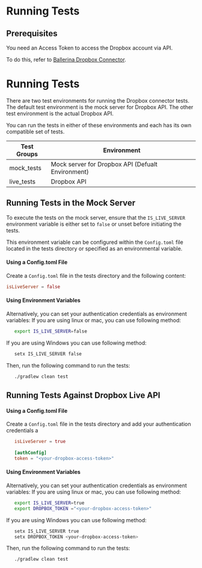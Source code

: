 # Running Tests

## Prerequisites
You need an Access Token to access the Dropbox account via API.

To do this, refer to [Ballerina Dropbox Connector](https://github.com/ballerina-platform/module-ballerinax-dropbox/blob/main/ballerina/Module.md).

# Running Tests

There are two test environments for running the Dropbox connector tests. The default test environment is the mock server for Dropbox API. The other test environment is the actual Dropbox API. 

You can run the tests in either of these environments and each has its own compatible set of tests.

 Test Groups | Environment                                       
-------------|---------------------------------------------------
 mock_tests  | Mock server for Dropbox API (Defualt Environment) 
 live_tests  | Dropbox API                                       

## Running Tests in the Mock Server

To execute the tests on the mock server, ensure that the `IS_LIVE_SERVER` environment variable is either set to `false` or unset before initiating the tests. 

This environment variable can be configured within the `Config.toml` file located in the tests directory or specified as an environmental variable.

#### Using a Config.toml File

Create a `Config.toml` file in the tests directory and the following content:

```toml
isLiveServer = false
```

#### Using Environment Variables

Alternatively, you can set your authentication credentials as environment variables:
If you are using linux or mac, you can use following method:
```bash
   export IS_LIVE_SERVER=false
```
If you are using Windows you can use following method:
```bash
   setx IS_LIVE_SERVER false
```
Then, run the following command to run the tests:

```bash
   ./gradlew clean test
```

## Running Tests Against Dropbox Live API

#### Using a Config.toml File

Create a `Config.toml` file in the tests directory and add your authentication credentials a

```toml
   isLiveServer = true
   
   [authConfig]
   token = "<your-dropbox-access-token>"
```

#### Using Environment Variables

Alternatively, you can set your authentication credentials as environment variables:
If you are using linux or mac, you can use following method:
```bash
   export IS_LIVE_SERVER=true
   export DROPBOX_TOKEN ="<your-dropbox-access-token>"
```

If you are using Windows you can use following method:
```bash
   setx IS_LIVE_SERVER true
   setx DROPBOX_TOKEN <your-dropbox-access-token>
```
Then, run the following command to run the tests:

```bash
   ./gradlew clean test 
```